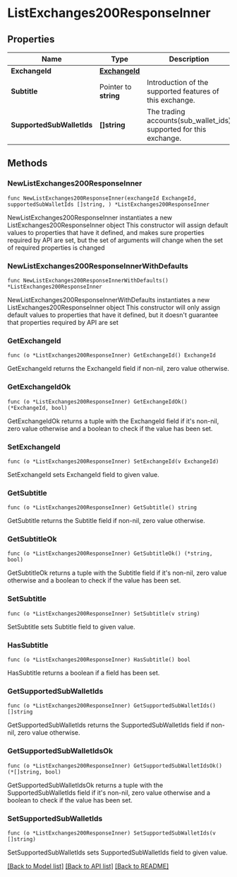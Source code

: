 # ListExchanges200ResponseInner

## Properties

Name | Type | Description | Notes
------------ | ------------- | ------------- | -------------
**ExchangeId** | [**ExchangeId**](ExchangeId.md) |  | 
**Subtitle** | Pointer to **string** | Introduction of the supported features of this exchange. | [optional] 
**SupportedSubWalletIds** | **[]string** | The trading accounts(sub_wallet_ids) supported for this exchange. | 

## Methods

### NewListExchanges200ResponseInner

`func NewListExchanges200ResponseInner(exchangeId ExchangeId, supportedSubWalletIds []string, ) *ListExchanges200ResponseInner`

NewListExchanges200ResponseInner instantiates a new ListExchanges200ResponseInner object
This constructor will assign default values to properties that have it defined,
and makes sure properties required by API are set, but the set of arguments
will change when the set of required properties is changed

### NewListExchanges200ResponseInnerWithDefaults

`func NewListExchanges200ResponseInnerWithDefaults() *ListExchanges200ResponseInner`

NewListExchanges200ResponseInnerWithDefaults instantiates a new ListExchanges200ResponseInner object
This constructor will only assign default values to properties that have it defined,
but it doesn't guarantee that properties required by API are set

### GetExchangeId

`func (o *ListExchanges200ResponseInner) GetExchangeId() ExchangeId`

GetExchangeId returns the ExchangeId field if non-nil, zero value otherwise.

### GetExchangeIdOk

`func (o *ListExchanges200ResponseInner) GetExchangeIdOk() (*ExchangeId, bool)`

GetExchangeIdOk returns a tuple with the ExchangeId field if it's non-nil, zero value otherwise
and a boolean to check if the value has been set.

### SetExchangeId

`func (o *ListExchanges200ResponseInner) SetExchangeId(v ExchangeId)`

SetExchangeId sets ExchangeId field to given value.


### GetSubtitle

`func (o *ListExchanges200ResponseInner) GetSubtitle() string`

GetSubtitle returns the Subtitle field if non-nil, zero value otherwise.

### GetSubtitleOk

`func (o *ListExchanges200ResponseInner) GetSubtitleOk() (*string, bool)`

GetSubtitleOk returns a tuple with the Subtitle field if it's non-nil, zero value otherwise
and a boolean to check if the value has been set.

### SetSubtitle

`func (o *ListExchanges200ResponseInner) SetSubtitle(v string)`

SetSubtitle sets Subtitle field to given value.

### HasSubtitle

`func (o *ListExchanges200ResponseInner) HasSubtitle() bool`

HasSubtitle returns a boolean if a field has been set.

### GetSupportedSubWalletIds

`func (o *ListExchanges200ResponseInner) GetSupportedSubWalletIds() []string`

GetSupportedSubWalletIds returns the SupportedSubWalletIds field if non-nil, zero value otherwise.

### GetSupportedSubWalletIdsOk

`func (o *ListExchanges200ResponseInner) GetSupportedSubWalletIdsOk() (*[]string, bool)`

GetSupportedSubWalletIdsOk returns a tuple with the SupportedSubWalletIds field if it's non-nil, zero value otherwise
and a boolean to check if the value has been set.

### SetSupportedSubWalletIds

`func (o *ListExchanges200ResponseInner) SetSupportedSubWalletIds(v []string)`

SetSupportedSubWalletIds sets SupportedSubWalletIds field to given value.



[[Back to Model list]](../README.md#documentation-for-models) [[Back to API list]](../README.md#documentation-for-api-endpoints) [[Back to README]](../README.md)


